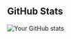 ## GitHub Stats
![Your GitHub stats](https://github-readme-stats.vercel.app/api?Pablirry=Pablirry&show_icons=true&theme=radical)
